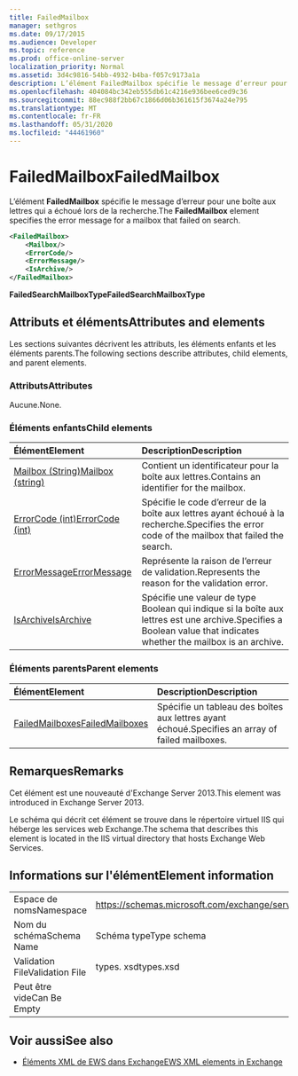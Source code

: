 ```yaml
---
title: FailedMailbox
manager: sethgros
ms.date: 09/17/2015
ms.audience: Developer
ms.topic: reference
ms.prod: office-online-server
localization_priority: Normal
ms.assetid: 3d4c9816-54bb-4932-b4ba-f057c9173a1a
description: L’élément FailedMailbox spécifie le message d’erreur pour une boîte aux lettres qui a échoué lors de la recherche.
ms.openlocfilehash: 404084bc342eb555db61c4216e936bee6ced9c36
ms.sourcegitcommit: 88ec988f2bb67c1866d06b361615f3674a24e795
ms.translationtype: MT
ms.contentlocale: fr-FR
ms.lasthandoff: 05/31/2020
ms.locfileid: "44461960"
---
```

# <a name="failedmailbox"></a><span data-ttu-id="234e9-103">FailedMailbox</span><span class="sxs-lookup"><span data-stu-id="234e9-103">FailedMailbox</span></span>

<span data-ttu-id="234e9-104">L’élément **FailedMailbox** spécifie le message d’erreur pour une boîte aux lettres qui a échoué lors de la recherche.</span><span class="sxs-lookup"><span data-stu-id="234e9-104">The **FailedMailbox** element specifies the error message for a mailbox that failed on search.</span></span> 
  
```XML
<FailedMailbox>
    <Mailbox/>
    <ErrorCode/>
    <ErrorMessage/>
    <IsArchive/>
</FailedMailbox>
```

 <span data-ttu-id="234e9-105">**FailedSearchMailboxType**</span><span class="sxs-lookup"><span data-stu-id="234e9-105">**FailedSearchMailboxType**</span></span>
## <a name="attributes-and-elements"></a><span data-ttu-id="234e9-106">Attributs et éléments</span><span class="sxs-lookup"><span data-stu-id="234e9-106">Attributes and elements</span></span>

<span data-ttu-id="234e9-107">Les sections suivantes décrivent les attributs, les éléments enfants et les éléments parents.</span><span class="sxs-lookup"><span data-stu-id="234e9-107">The following sections describe attributes, child elements, and parent elements.</span></span>
  
### <a name="attributes"></a><span data-ttu-id="234e9-108">Attributs</span><span class="sxs-lookup"><span data-stu-id="234e9-108">Attributes</span></span>

<span data-ttu-id="234e9-109">Aucune.</span><span class="sxs-lookup"><span data-stu-id="234e9-109">None.</span></span>
  
### <a name="child-elements"></a><span data-ttu-id="234e9-110">Éléments enfants</span><span class="sxs-lookup"><span data-stu-id="234e9-110">Child elements</span></span>

|<span data-ttu-id="234e9-111">**Élément**</span><span class="sxs-lookup"><span data-stu-id="234e9-111">**Element**</span></span>|<span data-ttu-id="234e9-112">**Description**</span><span class="sxs-lookup"><span data-stu-id="234e9-112">**Description**</span></span>|
|:-----|:-----|
|[<span data-ttu-id="234e9-113">Mailbox (String)</span><span class="sxs-lookup"><span data-stu-id="234e9-113">Mailbox (string)</span></span>](mailbox-string.md) <br/> |<span data-ttu-id="234e9-114">Contient un identificateur pour la boîte aux lettres.</span><span class="sxs-lookup"><span data-stu-id="234e9-114">Contains an identifier for the mailbox.</span></span>  <br/> |
|[<span data-ttu-id="234e9-115">ErrorCode (int)</span><span class="sxs-lookup"><span data-stu-id="234e9-115">ErrorCode (int)</span></span>](errorcode-int.md) <br/> |<span data-ttu-id="234e9-116">Spécifie le code d’erreur de la boîte aux lettres ayant échoué à la recherche.</span><span class="sxs-lookup"><span data-stu-id="234e9-116">Specifies the error code of the mailbox that failed the search.</span></span>  <br/> |
|[<span data-ttu-id="234e9-117">ErrorMessage</span><span class="sxs-lookup"><span data-stu-id="234e9-117">ErrorMessage</span></span>](errormessage.md) <br/> |<span data-ttu-id="234e9-118">Représente la raison de l’erreur de validation.</span><span class="sxs-lookup"><span data-stu-id="234e9-118">Represents the reason for the validation error.</span></span>  <br/> |
|[<span data-ttu-id="234e9-119">IsArchive</span><span class="sxs-lookup"><span data-stu-id="234e9-119">IsArchive</span></span>](isarchive.md) <br/> |<span data-ttu-id="234e9-120">Spécifie une valeur de type Boolean qui indique si la boîte aux lettres est une archive.</span><span class="sxs-lookup"><span data-stu-id="234e9-120">Specifies a Boolean value that indicates whether the mailbox is an archive.</span></span>  <br/> |
   
### <a name="parent-elements"></a><span data-ttu-id="234e9-121">Éléments parents</span><span class="sxs-lookup"><span data-stu-id="234e9-121">Parent elements</span></span>

|<span data-ttu-id="234e9-122">**Élément**</span><span class="sxs-lookup"><span data-stu-id="234e9-122">**Element**</span></span>|<span data-ttu-id="234e9-123">**Description**</span><span class="sxs-lookup"><span data-stu-id="234e9-123">**Description**</span></span>|
|:-----|:-----|
|[<span data-ttu-id="234e9-124">FailedMailboxes</span><span class="sxs-lookup"><span data-stu-id="234e9-124">FailedMailboxes</span></span>](failedmailboxes.md) <br/> |<span data-ttu-id="234e9-125">Spécifie un tableau des boîtes aux lettres ayant échoué.</span><span class="sxs-lookup"><span data-stu-id="234e9-125">Specifies an array of failed mailboxes.</span></span>  <br/> |
   
## <a name="remarks"></a><span data-ttu-id="234e9-126">Remarques</span><span class="sxs-lookup"><span data-stu-id="234e9-126">Remarks</span></span>

<span data-ttu-id="234e9-127">Cet élément est une nouveauté d'Exchange Server 2013.</span><span class="sxs-lookup"><span data-stu-id="234e9-127">This element was introduced in Exchange Server 2013.</span></span>
  
<span data-ttu-id="234e9-128">Le schéma qui décrit cet élément se trouve dans le répertoire virtuel IIS qui héberge les services web Exchange.</span><span class="sxs-lookup"><span data-stu-id="234e9-128">The schema that describes this element is located in the IIS virtual directory that hosts Exchange Web Services.</span></span>
  
## <a name="element-information"></a><span data-ttu-id="234e9-129">Informations sur l'élément</span><span class="sxs-lookup"><span data-stu-id="234e9-129">Element information</span></span>

|||
|:-----|:-----|
|<span data-ttu-id="234e9-130">Espace de noms</span><span class="sxs-lookup"><span data-stu-id="234e9-130">Namespace</span></span>  <br/> |https://schemas.microsoft.com/exchange/services/2006/types  <br/> |
|<span data-ttu-id="234e9-131">Nom du schéma</span><span class="sxs-lookup"><span data-stu-id="234e9-131">Schema Name</span></span>  <br/> |<span data-ttu-id="234e9-132">Schéma type</span><span class="sxs-lookup"><span data-stu-id="234e9-132">Type schema</span></span>  <br/> |
|<span data-ttu-id="234e9-133">Validation File</span><span class="sxs-lookup"><span data-stu-id="234e9-133">Validation File</span></span>  <br/> |<span data-ttu-id="234e9-134">types. xsd</span><span class="sxs-lookup"><span data-stu-id="234e9-134">types.xsd</span></span>  <br/> |
|<span data-ttu-id="234e9-135">Peut être vide</span><span class="sxs-lookup"><span data-stu-id="234e9-135">Can Be Empty</span></span>  <br/> ||
   
## <a name="see-also"></a><span data-ttu-id="234e9-136">Voir aussi</span><span class="sxs-lookup"><span data-stu-id="234e9-136">See also</span></span>



- [<span data-ttu-id="234e9-137">Éléments XML de EWS dans Exchange</span><span class="sxs-lookup"><span data-stu-id="234e9-137">EWS XML elements in Exchange</span></span>](ews-xml-elements-in-exchange.md)

